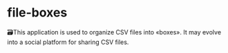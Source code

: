 # file-boxes
🗃This application is used to organize CSV files into «boxes». It may evolve into a social platform for sharing CSV files.

